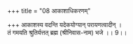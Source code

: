 +++
title = "08 आकाशाधिकरणम्"

+++
आकाशस्य वदन्ति यदेकयोग्यान् परायणत्वादीन् ।  
तं गमयति श्रुतिर्यत्तत् ब्रह्म (श्रीनिवास-नाम) भजे ।। 9।।